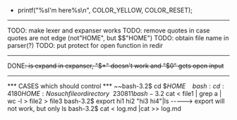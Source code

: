 - printf("%sI'm here%s\n", COLOR_YELLOW, COLOR_RESET);
	
-----------------------------------------------------------------------
TODO: make lexer and expanser works
TODO: remove quotes in case quotes are not edge (not"HOME", but $$"HOME")
TODO: obtain file name in parser(?)
TODO: put protect for open function in redir


-----------------------------------------------------------------------
DONE~~: is expand in expanser, "$*" doesn't work and "$0" gets open input~~





-----------------------------------------------------------------------
*** CASES which should control ***
~~bash-3.2$ cd $$HOME~~
~~bash: cd: 4180HOME: No such file or directory~~230811
bash-3.2$ cat < file1 | grep a | wc -l > file2 > file3
bash-3.2$ export hi1 hi2 "hi3 hi4"|ls -----> export will not work, but only ls
bash-3.2$ cat < log.md |cat >> log.md 




